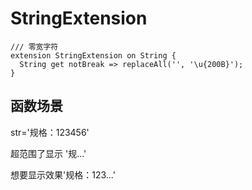 # StringExtension



```
/// 零宽字符
extension StringExtension on String {
  String get notBreak => replaceAll('', '\u{200B}');
}
```





## 函数场景



str='规格：123456' 

超范围了显示 '规...' 

想要显示效果'规格：123...'
